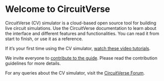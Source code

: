 
# Welcome to CircuitVerse 

CircuitVerse (CV) simulator is a cloud-based open source tool for building live circuit simulations. Use the CircuitVerse documentation to learn about the interface and different features and functionalities. You can read it from start to finish, or use it as a reference.

If it’s your first time using the CV simulator, [watch these video tutorials](https://www.youtube.com/channel/UCAK48dCPc_QON6Y5QqqRLOg). 

We invite everyone to [contribute to the guide](https://github.com/CircuitVerse). Please read the contribution guidelines for more details. 

For any queries about the CV simulator, visit the [CircuitVerse Forum](https://circuitverse.org/forum).


